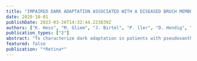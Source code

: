 ```yaml
---
title: "IMPAIRED DARK ADAPTATION ASSOCIATED WITH A DISEASED BRUCH MEMBRANE IN PSEUDOXANTHOMA ELASTICUM"
date: 2020-10-01
publishDate: 2023-03-26T14:32:44.223839Z
authors: ["K. Hess", "M. Gliem", "J. Birtel", "P. ller", "D. Hendig", "C. Andrews", "I. J. Murray", "F. G. Holz", "P. Charbel Issa"]
publication_types: ["2"]
abstract: "To characterize dark adaptation in patients with pseudoxanthoma elasticum, a systemic disease leading to calcification of elastic tissue including the Bruch membrane. In this prospective case-control study, dark adaptation thresholds were measured using a Goldmann-Weekers dark adaptometer. Additional assessments included best-corrected visual acuity testing, contrast sensitivity, low luminance deficit, and vision-related quality of life. 0.001). Two patients were treated with high-dose vitamin A which partially reversed impaired dark adaptation. Patients with pseudoxanthoma elasticum often have impaired dark adaptation. Positive effects of vitamin A supplementation may indicate restricted retinal access of vitamin A through the Bruch membrane as one possible underlying pathogenic factor."
featured: false
publication: "*Retina*"
---
```


